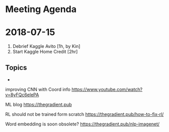 Meeting Agenda
==============

2018-07-15
==========

1. Debrief Kaggle Avito [1h, by Kin]
2. Start Kaggle Home Credit [2hr]

Topics
------
- 
improving CNN with Coord info 
https://www.youtube.com/watch?v=8yFQc6elePA

ML blog
https://thegradient.pub

RL should not be trained form scratch 
https://thegradient.pub/how-to-fix-rl/

Word embedding is soon obsolete?
https://thegradient.pub/nlp-imagenet/
